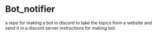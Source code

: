 # Bot_notifier
a repo for making a bot in discord to take the topics from a website and send it in a discord server 
instructions for making bot 
